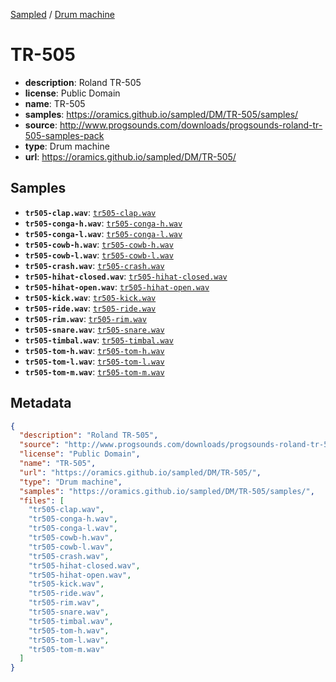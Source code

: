 
[Sampled](https://oramics.github.io/sampled) /
[Drum machine](/DM)

# TR-505

- __description__: Roland TR-505
- __license__: Public Domain
- __name__: TR-505
- __samples__: https://oramics.github.io/sampled/DM/TR-505/samples/
- __source__: http://www.progsounds.com/downloads/progsounds-roland-tr-505-samples-pack
- __type__: Drum machine
- __url__: https://oramics.github.io/sampled/DM/TR-505/

## Samples

- __`tr505-clap.wav`__: [`tr505-clap.wav`](https://oramics.github.io/sampled/DM/TR-505/samples/tr505-clap.wav)
- __`tr505-conga-h.wav`__: [`tr505-conga-h.wav`](https://oramics.github.io/sampled/DM/TR-505/samples/tr505-conga-h.wav)
- __`tr505-conga-l.wav`__: [`tr505-conga-l.wav`](https://oramics.github.io/sampled/DM/TR-505/samples/tr505-conga-l.wav)
- __`tr505-cowb-h.wav`__: [`tr505-cowb-h.wav`](https://oramics.github.io/sampled/DM/TR-505/samples/tr505-cowb-h.wav)
- __`tr505-cowb-l.wav`__: [`tr505-cowb-l.wav`](https://oramics.github.io/sampled/DM/TR-505/samples/tr505-cowb-l.wav)
- __`tr505-crash.wav`__: [`tr505-crash.wav`](https://oramics.github.io/sampled/DM/TR-505/samples/tr505-crash.wav)
- __`tr505-hihat-closed.wav`__: [`tr505-hihat-closed.wav`](https://oramics.github.io/sampled/DM/TR-505/samples/tr505-hihat-closed.wav)
- __`tr505-hihat-open.wav`__: [`tr505-hihat-open.wav`](https://oramics.github.io/sampled/DM/TR-505/samples/tr505-hihat-open.wav)
- __`tr505-kick.wav`__: [`tr505-kick.wav`](https://oramics.github.io/sampled/DM/TR-505/samples/tr505-kick.wav)
- __`tr505-ride.wav`__: [`tr505-ride.wav`](https://oramics.github.io/sampled/DM/TR-505/samples/tr505-ride.wav)
- __`tr505-rim.wav`__: [`tr505-rim.wav`](https://oramics.github.io/sampled/DM/TR-505/samples/tr505-rim.wav)
- __`tr505-snare.wav`__: [`tr505-snare.wav`](https://oramics.github.io/sampled/DM/TR-505/samples/tr505-snare.wav)
- __`tr505-timbal.wav`__: [`tr505-timbal.wav`](https://oramics.github.io/sampled/DM/TR-505/samples/tr505-timbal.wav)
- __`tr505-tom-h.wav`__: [`tr505-tom-h.wav`](https://oramics.github.io/sampled/DM/TR-505/samples/tr505-tom-h.wav)
- __`tr505-tom-l.wav`__: [`tr505-tom-l.wav`](https://oramics.github.io/sampled/DM/TR-505/samples/tr505-tom-l.wav)
- __`tr505-tom-m.wav`__: [`tr505-tom-m.wav`](https://oramics.github.io/sampled/DM/TR-505/samples/tr505-tom-m.wav)

## Metadata

```json
{
  "description": "Roland TR-505",
  "source": "http://www.progsounds.com/downloads/progsounds-roland-tr-505-samples-pack",
  "license": "Public Domain",
  "name": "TR-505",
  "url": "https://oramics.github.io/sampled/DM/TR-505/",
  "type": "Drum machine",
  "samples": "https://oramics.github.io/sampled/DM/TR-505/samples/",
  "files": [
    "tr505-clap.wav",
    "tr505-conga-h.wav",
    "tr505-conga-l.wav",
    "tr505-cowb-h.wav",
    "tr505-cowb-l.wav",
    "tr505-crash.wav",
    "tr505-hihat-closed.wav",
    "tr505-hihat-open.wav",
    "tr505-kick.wav",
    "tr505-ride.wav",
    "tr505-rim.wav",
    "tr505-snare.wav",
    "tr505-timbal.wav",
    "tr505-tom-h.wav",
    "tr505-tom-l.wav",
    "tr505-tom-m.wav"
  ]
}
```

